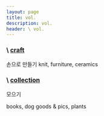 ```yaml
---
layout: page
title: vol.
description: vol.
header: \ vol.
---
```


### \\ [craft](/category-craft)


손으로 만들기
knit, furniture, ceramics



### \\ [collection](/category-collection)


모으기

books, dog goods & pics, plants
